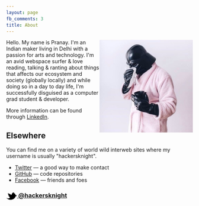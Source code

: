 ```yaml
---
layout: page
fb_comments: 3
title: About
---
```


<img src="portrait.jpg" width="50%" align="right">

Hello. My name is Pranay. I'm an Indian maker living in Delhi with a passion for arts and technology. I'm an avid webspace surfer & love reading, talking & ranting about things that affects our ecosystem and society (globally locally) and while doing so in a day to day life, I'm successfully disguised as a computer grad student & developer. 

More information can be found through [LinkedIn](http://www.linkedin.com/in/hackersknight).


## Elsewhere

You can find me on a variety of world wild interweb sites where my username is usually "hackersknight".

- [Twitter](http://twitter.com/hackersknight) — a good way to make contact
- [GitHub](https://github.com/hackersknight) — code repositories 
- [Facebook](http://www.facebook.com/pranayy1) — friends and foes

### [<img src="/res/twitter.png" width="29" height="20" style="display:inline-block;vertical-align:middle"> @hackersknight](http://twitter.com/hackersknight)
